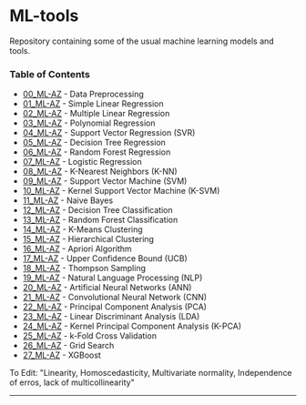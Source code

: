 # ML-tools
Repository containing some of the usual machine learning models and tools.

### Table of Contents

- [00_ML-AZ](https://github.com/lpverneck/ML-tools/blob/master/ML-AZ/00_ML-AZ.ipynb) - Data Preprocessing
- [01_ML-AZ](https://github.com/lpverneck/ML-tools/blob/master/ML-AZ/01_ML-AZ.ipynb) - Simple Linear Regression
- [02_ML-AZ](https://github.com/lpverneck/ML-tools/blob/master/ML-AZ/02_ML-AZ.ipynb) - Multiple Linear Regression
- [03_ML-AZ](https://github.com/lpverneck/ML-tools/blob/master/ML-AZ/03_ML-AZ.ipynb) - Polynomial Regression
- [04_ML-AZ](https://github.com/lpverneck/ML-tools/blob/master/ML-AZ/04_ML-AZ.ipynb) - Support Vector Regression (SVR)
- [05_ML-AZ](https://github.com/lpverneck/ML-tools/blob/master/ML-AZ/05_ML-AZ.ipynb) - Decision Tree Regression
- [06_ML-AZ](https://github.com/lpverneck/ML-tools/blob/master/ML-AZ/06_ML-AZ.ipynb) - Random Forest Regression
- [07_ML-AZ](https://github.com/lpverneck/ML-tools/blob/master/ML-AZ/07_ML-AZ.ipynb) - Logistic Regression
- [08_ML-AZ](https://github.com/lpverneck/ML-tools/blob/master/ML-AZ/08_ML-AZ.ipynb) - K-Nearest Neighbors (K-NN)
- [09_ML-AZ](https://github.com/lpverneck/ML-tools/blob/master/ML-AZ/09_ML-AZ.ipynb) - Support Vector Machine (SVM)
- [10_ML-AZ](https://github.com/lpverneck/ML-tools/blob/master/ML-AZ/10_ML-AZ.ipynb) - Kernel Support Vector Machine (K-SVM)
- [11_ML-AZ](https://github.com/lpverneck/ML-tools/blob/master/ML-AZ/11_ML-AZ.ipynb) - Naive Bayes
- [12_ML-AZ](https://github.com/lpverneck/ML-tools/blob/master/ML-AZ/12_ML-AZ.ipynb) - Decision Tree Classification
- [13_ML-AZ](https://github.com/lpverneck/ML-tools/blob/master/ML-AZ/13_ML-AZ.ipynb) - Random Forest Classification
- [14_ML-AZ](https://github.com/lpverneck/ML-tools/blob/master/ML-AZ/14_ML-AZ.ipynb) - K-Means Clustering
- [15_ML-AZ](https://github.com/lpverneck/ML-tools/blob/master/ML-AZ/15_ML-AZ.ipynb) - Hierarchical Clustering
- [16_ML-AZ](https://github.com/lpverneck/ML-tools/blob/master/ML-AZ/16_ML-AZ.ipynb) - Apriori Algorithm
- [17_ML-AZ](https://github.com/lpverneck/ML-tools/blob/master/ML-AZ/17_ML-AZ.ipynb) - Upper Confidence Bound (UCB)
- [18_ML-AZ](https://github.com/lpverneck/ML-tools/blob/master/ML-AZ/18_ML-AZ.ipynb) - Thompson Sampling
- [19_ML-AZ](https://github.com/lpverneck/ML-tools/blob/master/ML-AZ/19_ML-AZ.ipynb) - Natural Language Processing (NLP)
- [20_ML-AZ](https://github.com/lpverneck/ML-tools/blob/master/ML-AZ/20_ML-AZ.ipynb) - Artificial Neural Networks (ANN)
- [21_ML-AZ](https://github.com/lpverneck/ML-tools/blob/master/ML-AZ/21_ML-AZ.ipynb) - Convolutional Neural Network (CNN)
- [22_ML-AZ](https://github.com/lpverneck/ML-tools/blob/master/ML-AZ/22_ML-AZ.ipynb) - Principal Component Analysis (PCA)
- [23_ML-AZ](https://github.com/lpverneck/ML-tools/blob/master/ML-AZ/23_ML-AZ.ipynb) - Linear Discriminant Analysis (LDA)
- [24_ML-AZ](https://github.com/lpverneck/ML-tools/blob/master/ML-AZ/24_ML-AZ.ipynb) - Kernel Principal Component Analysis (K-PCA)
- [25_ML-AZ](https://github.com/lpverneck/ML-tools/blob/master/ML-AZ/25_ML-AZ.ipynb) - k-Fold Cross Validation
- [26_ML-AZ](https://github.com/lpverneck/ML-tools/blob/master/ML-AZ/26_ML-AZ.ipynb) - Grid Search
- [27_ML-AZ](https://github.com/lpverneck/ML-tools/blob/master/ML-AZ/27_ML-AZ.ipynb) - XGBoost



To Edit: "Linearity, Homoscedasticity, Multivariate normality, Independence of erros, lack of multicollinearity"




___
